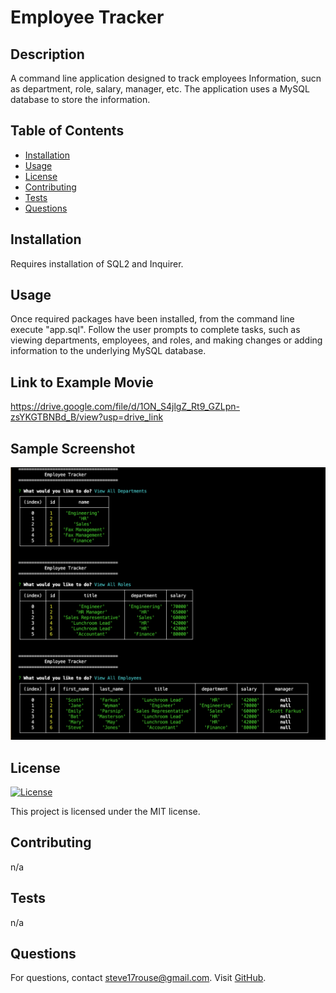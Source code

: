 # Employee Tracker

## Description
A command line application designed to track employees Information, sucn as department, role, salary, manager, etc. The application uses a MySQL database to store the information.

## Table of Contents
- [Installation](#installation)
- [Usage](#usage)
- [License](#license)
- [Contributing](#contributing)
- [Tests](#tests)
- [Questions](#questions)

## Installation
Requires installation of SQL2 and Inquirer.

## Usage
Once required packages have been installed, from the command line execute "app.sql". Follow the user prompts to complete tasks, such as viewing departments, employees, and roles, and making changes or adding information to the underlying MySQL database.


## Link to Example Movie
https://drive.google.com/file/d/1ON_S4jlgZ_Rt9_GZLpn-zsYKGTBNBd_B/view?usp=drive_link

## Sample Screenshot
![Alt text](screenshot.png)



## License
[![License](https://img.shields.io/badge/License-MIT-blue.svg)](LICENSE)

This project is licensed under the MIT license.

## Contributing
n/a


## Tests
n/a

## Questions
For questions, contact steve17rouse@gmail.com. Visit [GitHub](https://github.com/stever001).
